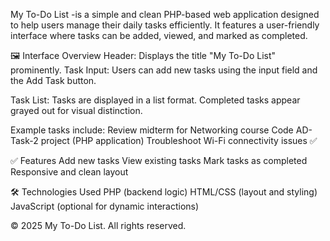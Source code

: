 My To-Do List 
-is a simple and clean PHP-based web application designed to help users manage their daily tasks efficiently. It features a user-friendly interface where tasks can be added, viewed, and marked as completed.

🖼️ Interface Overview
Header: Displays the title "My To-Do List" prominently.
Task Input: Users can add new tasks using the input field and the Add Task button.

Task List:
Tasks are displayed in a list format.
Completed tasks appear grayed out for visual distinction.

Example tasks include:
Review midterm for Networking course
Code AD-Task-2 project (PHP application)
Troubleshoot Wi-Fi connectivity issues ✅


✅ Features
Add new tasks
View existing tasks
Mark tasks as completed
Responsive and clean layout

🛠️ Technologies Used
PHP (backend logic)
HTML/CSS (layout and styling)
JavaScript (optional for dynamic interactions)


© 2025 My To-Do List. All rights reserved.

